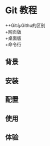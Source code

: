 # Git 教程
 ++Git与Githu的区别         
 +网页版           
 +桌面版           
 +命令行         
## 背景

## 安装

## 配置

## 使用

## 体验

